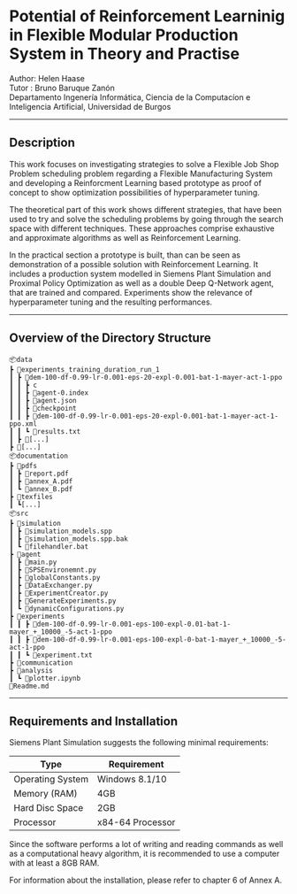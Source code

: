 # Potential of Reinforcement Learninig in Flexible Modular Production System in Theory and Practise 

Author: Helen Haase <br>
Tutor : Bruno Baruque Zanón <br>
Departamento Ingenería Informática, Ciencia de la Computacíon e Inteligencia Artificial, Universidad de Burgos <br>

--------

## Description

This work focuses on investigating strategies to solve a Flexible Job Shop Problem scheduling problem regarding a Flexible Manufacturing System and developing a Reinforcment Learning based prototype as proof of concept to show optimization possibilities of hyperparameter tuning. <br>


The theoretical part of this work shows different strategies, that have been used to try and solve the scheduling problems by going through the search space with different techniques. These approaches comprise exhaustive and approximate algorithms as well as Reinforcement Learning. <br>

In the practical section a prototype is built, than can be seen as demonstration of a possible solution with Reinforcement Learning. It includes a production system modelled in Siemens Plant Simulation and Proximal Policy Optimization as well as a double Deep Q-Network agent, that are trained and compared. Experiments show the relevance of hyperparameter tuning and the resulting performances.

-------
## Overview of the Directory Structure

    
    📦data
    ┣ 📂experiments_training_duration_run_1
    ┃ ┣ 📂dem-100-df-0.99-lr-0.001-eps-20-expl-0.001-bat-1-mayer-act-1-ppo
    ┃ ┃ ┣ c
    ┃ ┃ ┣ 📜agent-0.index
    ┃ ┃ ┣ 📜agent.json
    ┃ ┃ ┣ 📜checkpoint
    ┃ ┃ ┣ 📜dem-100-df-0.99-lr-0.001-eps-20-expl-0.001-bat-1-mayer-act-1-ppo.xml
    ┃ ┃ ┗ 📜results.txt
    ┃ ┣ 📂[...]
    ┣ 📂[...]
    📦documentation
    ┣ 📂pdfs
    ┃ ┣ 📜report.pdf
    ┃ ┣ 📜annex_A.pdf
    ┃ ┗ 📜annex_B.pdf
    ┣ 📂texfiles
    ┃ ┗[...]
    📦src
    ┣ 📂simulation
    ┃ ┣ 📜simulation_models.spp
    ┃ ┣ 📜simulation_models.spp.bak
    ┃ ┗ 📜filehandler.bat
    ┣ 📂agent
    ┃ ┣ 📜main.py
    ┃ ┣ 📜SPSEnvironemnt.py
    ┃ ┣ 📜globalConstants.py
    ┃ ┣ 📜DataExchanger.py
    ┃ ┣ 📜ExperimentCreator.py
    ┃ ┣ 📜GenerateExperiments.py
    ┃ ┗ 📜dynamicConfigurations.py
    ┣ 📂experiments
    ┃ ┃ ┣ 📂dem-100-df-0.99-lr-0.001-eps-100-expl-0.01-bat-1-mayer_+_10000_-5-act-1-ppo
    ┃ ┃ ┣ 📂dem-100-df-0.99-lr-0.001-eps-100-expl-0-bat-1-mayer_+_10000_-5-act-1-ppo
    ┃ ┃ ┗ 📜experiment.txt
    ┣ 📂communication
    ┣ 📂analysis
    ┃ ┗ 📜plotter.ipynb
    📜Readme.md

    
---
## Requirements and Installation 

Siemens Plant Simulation suggests the following minimal requirements: 

| Type | Requirement |
|---|---|
| Operating System | Windows 8.1/10 |
| Memory (RAM)     | 4GB                |
| Hard Disc Space  | 2GB                |
| Processor        | x84-64 Processor   |
        
Since the software performs a lot of writing and reading commands as well as a computational heavy algorithm, it is recommended to use a computer with at least a 8GB RAM. 

For information about the installation, please refer to chapter 6 of Annex A.
